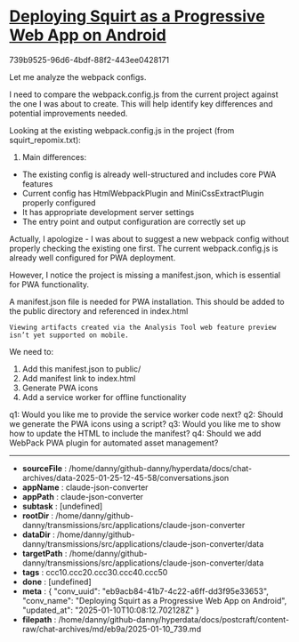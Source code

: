 # [Deploying Squirt as a Progressive Web App on Android](https://claude.ai/chat/eb9acb84-41b7-4c22-a6ff-dd3f95e33653)

739b9525-96d6-4bdf-88f2-443ee0428171

 Let me analyze the webpack configs.

<antThinking>I need to compare the webpack.config.js from the current project against the one I was about to create. This will help identify key differences and potential improvements needed.</antThinking>

Looking at the existing webpack.config.js in the project (from squirt_repomix.txt):

1. Main differences:
- The existing config is already well-structured and includes core PWA features
- Current config has HtmlWebpackPlugin and MiniCssExtractPlugin properly configured
- It has appropriate development server settings
- The entry point and output configuration are correctly set up

Actually, I apologize - I was about to suggest a new webpack config without properly checking the existing one first. The current webpack.config.js is already well configured for PWA deployment.

However, I notice the project is missing a manifest.json, which is essential for PWA functionality.

<antThinking>A manifest.json file is needed for PWA installation. This should be added to the public directory and referenced in index.html</antThinking>
```
Viewing artifacts created via the Analysis Tool web feature preview isn’t yet supported on mobile.
```



We need to:
1. Add this manifest.json to public/
2. Add manifest link to index.html
3. Generate PWA icons
4. Add a service worker for offline functionality

q1: Would you like me to provide the service worker code next?
q2: Should we generate the PWA icons using a script?
q3: Would you like me to show how to update the HTML to include the manifest?
q4: Should we add WebPack PWA plugin for automated asset management?

---

* **sourceFile** : /home/danny/github-danny/hyperdata/docs/chat-archives/data-2025-01-25-12-45-58/conversations.json
* **appName** : claude-json-converter
* **appPath** : claude-json-converter
* **subtask** : [undefined]
* **rootDir** : /home/danny/github-danny/transmissions/src/applications/claude-json-converter
* **dataDir** : /home/danny/github-danny/transmissions/src/applications/claude-json-converter/data
* **targetPath** : /home/danny/github-danny/transmissions/src/applications/claude-json-converter/data
* **tags** : ccc10.ccc20.ccc30.ccc40.ccc50
* **done** : [undefined]
* **meta** : {
  "conv_uuid": "eb9acb84-41b7-4c22-a6ff-dd3f95e33653",
  "conv_name": "Deploying Squirt as a Progressive Web App on Android",
  "updated_at": "2025-01-10T10:08:12.702128Z"
}
* **filepath** : /home/danny/github-danny/hyperdata/docs/postcraft/content-raw/chat-archives/md/eb9a/2025-01-10_739.md